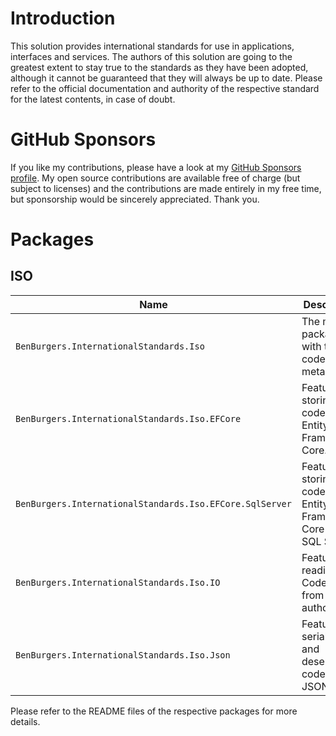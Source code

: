 # Introduction

This solution provides international standards for use in applications, interfaces and services.
The authors of this solution are going to the greatest extent to stay true to the standards as they have been adopted,
although it cannot be guaranteed that they will always be up to date.
Please refer to the official documentation and authority of the respective standard for the latest contents, in case of doubt.

# GitHub Sponsors

If you like my contributions, please have a look at my [GitHub Sponsors profile](https://github.com/sponsors/benburgers).
My open source contributions are available free of charge (but subject to licenses) and the contributions are made entirely in my free time, but sponsorship would be sincerely appreciated. Thank you.

# Packages

## ISO

| Name                                                     | Description                                                            |
| ---------------------------------------------------------|------------------------------------------------------------------------|
| `BenBurgers.InternationalStandards.Iso`                  | The main package with the codes and metadata.                          |
| `BenBurgers.InternationalStandards.Iso.EFCore`           | Features for storing codes using Entity Framework Core.                |
| `BenBurgers.InternationalStandards.Iso.EFCore.SqlServer` | Features for storing codes using Entity Framework Core and SQL Server. |
| `BenBurgers.InternationalStandards.Iso.IO`               | Features for reading Code Tables from authorities.                     |
| `BenBurgers.InternationalStandards.Iso.Json`             | Features for serializing and deserializing codes in JSON.              |

Please refer to the README files of the respective packages for more details.